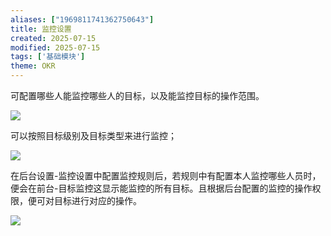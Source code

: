 ```yaml
---
aliases: ["1969811741362750643"]
title: 监控设置
created: 2025-07-15
modified: 2025-07-15
tags: ['基础模块']
theme: OKR
---
```


可配置哪些人能监控哪些人的目标，以及能监控目标的操作范围。

![](c18be222ead5a4b497ab2f7e18034086.jpg)

可以按照目标级别及目标类型来进行监控；

![](d67a782e48fcee0ed705dda4a8b63e41.jpg)

在后台设置-监控设置中配置监控规则后，若规则中有配置本人监控哪些人员时，便会在前台-目标监控这显示能监控的所有目标。且根据后台配置的监控的操作权限，便可对目标进行对应的操作。

![](62625c3c88fbd4d55a2d6e5fe081da79.jpg)